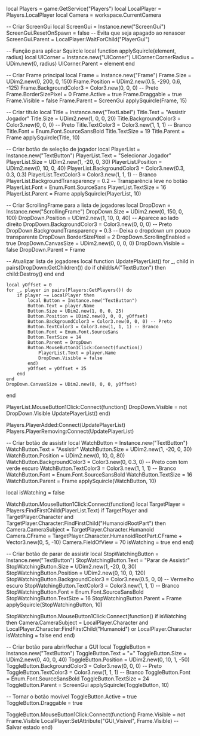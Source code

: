 local Players = game:GetService("Players")
local LocalPlayer = Players.LocalPlayer
local Camera = workspace.CurrentCamera

-- Criar ScreenGui
local ScreenGui = Instance.new("ScreenGui")
ScreenGui.ResetOnSpawn = false -- Evita que seja apagado ao renascer
ScreenGui.Parent = LocalPlayer:WaitForChild("PlayerGui")

-- Função para aplicar Squircle
local function applySquircle(element, radius)
    local UICorner = Instance.new("UICorner")
    UICorner.CornerRadius = UDim.new(0, radius)
    UICorner.Parent = element
end

-- Criar Frame principal
local Frame = Instance.new("Frame")
Frame.Size = UDim2.new(0, 200, 0, 150)
Frame.Position = UDim2.new(0.5, -290, 0.6, -125)
Frame.BackgroundColor3 = Color3.new(0, 0, 0) -- Preto
Frame.BorderSizePixel = 0
Frame.Active = true
Frame.Draggable = true
Frame.Visible = false
Frame.Parent = ScreenGui
applySquircle(Frame, 15)

-- Criar título
local Title = Instance.new("TextLabel")
Title.Text = "Assistir Jogador"
Title.Size = UDim2.new(1, 0, 0, 20)
Title.BackgroundColor3 = Color3.new(0, 0, 0) -- Preto
Title.TextColor3 = Color3.new(1, 1, 1) -- Branco
Title.Font = Enum.Font.SourceSansBold
Title.TextSize = 19
Title.Parent = Frame
applySquircle(Title, 10)

-- Criar botão de seleção de jogador
local PlayerList = Instance.new("TextButton")
PlayerList.Text = "Selecionar Jogador"
PlayerList.Size = UDim2.new(1, -20, 0, 30)
PlayerList.Position = UDim2.new(0, 10, 0, 40)
PlayerList.BackgroundColor3 = Color3.new(0.3, 0.3, 0.3)
PlayerList.TextColor3 = Color3.new(1, 1, 1) -- Branco
PlayerList.BackgroundTransparency = 0.2 -- Transparência leve no botão
PlayerList.Font = Enum.Font.SourceSans
PlayerList.TextSize = 16
PlayerList.Parent = Frame
applySquircle(PlayerList, 10)

-- Criar ScrollingFrame para a lista de jogadores
local DropDown = Instance.new("ScrollingFrame")
DropDown.Size = UDim2.new(0, 150, 0, 100)
DropDown.Position = UDim2.new(1, 10, 0, 40) -- Aparece ao lado direito
DropDown.BackgroundColor3 = Color3.new(0, 0, 0) -- Preto
DropDown.BackgroundTransparency = 0.3 -- Deixa o dropdown um pouco transparente
DropDown.BorderSizePixel = 2
DropDown.ScrollingEnabled = true
DropDown.CanvasSize = UDim2.new(0, 0, 0, 0)
DropDown.Visible = false
DropDown.Parent = Frame

-- Atualizar lista de jogadores
local function UpdatePlayerList()
    for _, child in pairs(DropDown:GetChildren()) do
        if child:IsA("TextButton") then
            child:Destroy()
        end
    end
    
    local yOffset = 0
    for _, player in pairs(Players:GetPlayers()) do
        if player ~= LocalPlayer then
            local Button = Instance.new("TextButton")
            Button.Text = player.Name
            Button.Size = UDim2.new(1, 0, 0, 25)
            Button.Position = UDim2.new(0, 0, 0, yOffset)
            Button.BackgroundColor3 = Color3.new(0, 0, 0) -- Preto
            Button.TextColor3 = Color3.new(1, 1, 1) -- Branco
            Button.Font = Enum.Font.SourceSans
            Button.TextSize = 14
            Button.Parent = DropDown
            Button.MouseButton1Click:Connect(function()
                PlayerList.Text = player.Name
                DropDown.Visible = false
            end)
            yOffset = yOffset + 25
        end
    end
    DropDown.CanvasSize = UDim2.new(0, 0, 0, yOffset)
end

PlayerList.MouseButton1Click:Connect(function()
    DropDown.Visible = not DropDown.Visible
    UpdatePlayerList()
end)

Players.PlayerAdded:Connect(UpdatePlayerList)
Players.PlayerRemoving:Connect(UpdatePlayerList)

-- Criar botão de assistir
local WatchButton = Instance.new("TextButton")
WatchButton.Text = "Assistir"
WatchButton.Size = UDim2.new(1, -20, 0, 30)
WatchButton.Position = UDim2.new(0, 10, 0, 80)
WatchButton.BackgroundColor3 = Color3.new(0, 0.3, 0) -- Preto com tom verde escuro
WatchButton.TextColor3 = Color3.new(1, 1, 1) -- Branco
WatchButton.Font = Enum.Font.SourceSansBold
WatchButton.TextSize = 16
WatchButton.Parent = Frame
applySquircle(WatchButton, 10)

local isWatching = false

WatchButton.MouseButton1Click:Connect(function()
    local TargetPlayer = Players:FindFirstChild(PlayerList.Text)
    if TargetPlayer and TargetPlayer.Character and TargetPlayer.Character:FindFirstChild("HumanoidRootPart") then
        Camera.CameraSubject = TargetPlayer.Character.Humanoid
        Camera.CFrame = TargetPlayer.Character.HumanoidRootPart.CFrame + Vector3.new(0, 5, -10)
        Camera.FieldOfView = 70
        isWatching = true
    end
end)

-- Criar botão de parar de assistir
local StopWatchingButton = Instance.new("TextButton")
StopWatchingButton.Text = "Parar de Assistir"
StopWatchingButton.Size = UDim2.new(1, -20, 0, 30)
StopWatchingButton.Position = UDim2.new(0, 10, 0, 120)
StopWatchingButton.BackgroundColor3 = Color3.new(0.5, 0, 0) -- Vermelho escuro
StopWatchingButton.TextColor3 = Color3.new(1, 1, 1) -- Branco
StopWatchingButton.Font = Enum.Font.SourceSansBold
StopWatchingButton.TextSize = 16
StopWatchingButton.Parent = Frame
applySquircle(StopWatchingButton, 10)


StopWatchingButton.MouseButton1Click:Connect(function()
    if isWatching then
        Camera.CameraSubject = LocalPlayer.Character and LocalPlayer.Character:FindFirstChild("Humanoid") or LocalPlayer.Character
        isWatching = false
    end
end)

-- Criar botão para abrir/fechar a GUI
local ToggleButton = Instance.new("TextButton")
ToggleButton.Text = "="
ToggleButton.Size = UDim2.new(0, 40, 0, 40)
ToggleButton.Position = UDim2.new(0, 10, 1, -50)
ToggleButton.BackgroundColor3 = Color3.new(0, 0, 0) -- Preto
ToggleButton.TextColor3 = Color3.new(1, 1, 1) -- Branco
ToggleButton.Font = Enum.Font.SourceSansBold
ToggleButton.TextSize = 24
ToggleButton.Parent = ScreenGui
applySquircle(ToggleButton, 10)

-- Tornar o botão movível
ToggleButton.Active = true
ToggleButton.Draggable = true

ToggleButton.MouseButton1Click:Connect(function()
    Frame.Visible = not Frame.Visible
    LocalPlayer:SetAttribute("GUI_Visivel", Frame.Visible) -- Salvar estado
end)
